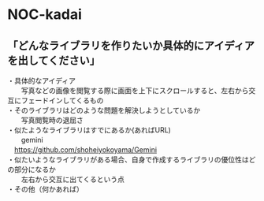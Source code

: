 # NOC-kadai

## 「どんなライブラリを作りたいか具体的にアイディアを出してください」
・具体的なアイディア  
　　写真などの画像を閲覧する際に画面を上下にスクロールすると、左右から交互にフェードインしてくるもの  
・そのライブラリはどのような問題を解決しようとしているか  
　　写真閲覧時の退屈さ  
・似たようなライブラリはすでにあるか(あればURL)  
　　gemini  
  　https://github.com/shoheiyokoyama/Gemini  
・似たいようなライブラリがある場合、自身で作成するライブラリの優位性はどの部分になるか  
　　左右から交互に出てくるという点  
・その他（何かあれば）  
